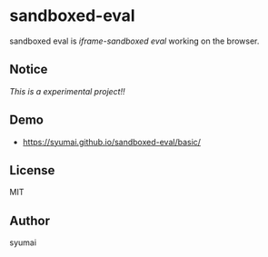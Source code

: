 # sandboxed-eval

sandboxed eval is *iframe-sandboxed eval* working on the browser.

## Notice

*This is a experimental project!!*

## Demo

* https://syumai.github.io/sandboxed-eval/basic/

## License

MIT

## Author

syumai